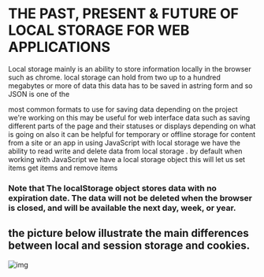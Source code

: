 # THE PAST, PRESENT & FUTURE OF LOCAL STORAGE FOR WEB APPLICATIONS


Local storage mainly is an ability to store information locally in the browser such as chrome. local storage can hold from two up to a hundred megabytes or more of
data this data has to be saved in astring form and so JSON is one of the

most common formats to use for saving data depending on the project we're working on this may be useful for web interface data such as saving different parts of the page and their statuses or displays depending on what is going on
also it can be helpful for temporary or
offline storage for content from a site or an app in using JavaScript with local
storage we have the ability to read
write and delete data from local storage . by default when working with JavaScript
we have a local storage object this will
let us set items get items and remove
items


### Note that The localStorage object stores data with no expiration date. The data will not be deleted when the browser is closed, and will be available the next day, week, or year.

## the picture below illustrate the main differences between local and session storage and cookies.

![img](https://res.cloudinary.com/practicaldev/image/fetch/s--l0dXxSlh--/c_limit%2Cf_auto%2Cfl_progressive%2Cq_auto%2Cw_880/https://dev-to-uploads.s3.amazonaws.com/i/eyov7ylvzgm3o7t5j27w.png)


